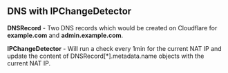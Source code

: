 ## DNS with IPChangeDetector

**DNSRecord** - Two DNS records which would be created on Cloudflare for **example.com** and **admin.example.com**.

**IPChangeDetector** - Will run a check every 1min for the current NAT IP and update the content of DNSRecord[*].metadata.name objects with the current NAT IP.
